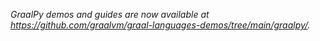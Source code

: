 *GraalPy demos and guides are now available at https://github.com/graalvm/graal-languages-demos/tree/main/graalpy/.*